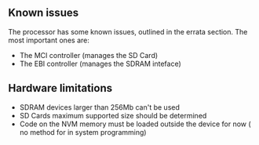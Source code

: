 ## Known issues
The processor has some known issues, outlined in the errata section. The most important ones are:
 * The MCI controller (manages the SD Card) 
 * The EBI controller (manages the SDRAM inteface)
 
 ## Hardware limitations
  * SDRAM devices larger than 256Mb can't be used
  * SD Cards maximum supported size should be determined
  * Code on the NVM memory must be loaded outside the device for now ( no method for in system programming)
